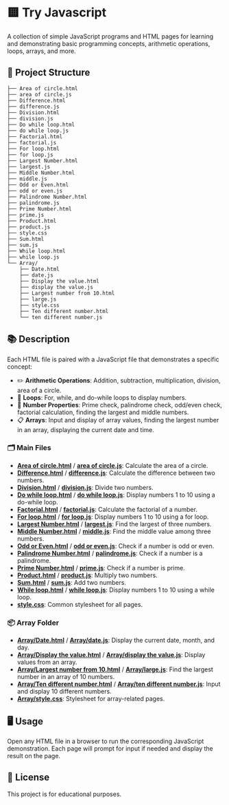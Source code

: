 # 🟨 Try Javascript

A collection of simple JavaScript programs and HTML pages for learning and demonstrating basic programming concepts, arithmetic operations, loops, arrays, and more.

## 🚀 Project Structure

```
├── Area of circle.html
├── area of circle.js
├── Difference.html
├── difference.js
├── Division.html
├── division.js
├── Do while loop.html
├── do while loop.js
├── Factorial.html
├── factorial.js
├── For loop.html
├── for loop.js
├── Largest Number.html
├── largest.js
├── Middle Number.html
├── middle.js
├── Odd or Even.html
├── odd or even.js
├── Palindrome Number.html
├── palindrome.js
├── Prime Number.html
├── prime.js
├── Product.html
├── product.js
├── style.css
├── Sum.html
├── sum.js
├── While loop.html
├── while loop.js
└── Array/
    ├── Date.html
    ├── date.js
    ├── Display the value.html
    ├── display the value.js
    ├── Largest number from 10.html
    ├── large.js
    ├── style.css
    ├── Ten different number.html
    └── ten different number.js
```

## 📚 Description

Each HTML file is paired with a JavaScript file that demonstrates a specific concept:

- ✏️ **Arithmetic Operations**: Addition, subtraction, multiplication, division, area of a circle.
- 🔁 **Loops**: For, while, and do-while loops to display numbers.
- 🔢 **Number Properties**: Prime check, palindrome check, odd/even check, factorial calculation, finding the largest and middle numbers.
- 📋 **Arrays**: Input and display of array values, finding the largest number in an array, displaying the current date and time.

### 🗂️ Main Files

- **[Area of circle.html](Area%20of%20circle.html)** / **[area of circle.js](area%20of%20circle.js)**: Calculate the area of a circle.
- **[Difference.html](Difference.html)** / **[difference.js](difference.js)**: Calculate the difference between two numbers.
- **[Division.html](Division.html)** / **[division.js](division.js)**: Divide two numbers.
- **[Do while loop.html](Do%20while%20loop.html)** / **[do while loop.js](do%20while%20loop.js)**: Display numbers 1 to 10 using a do-while loop.
- **[Factorial.html](Factorial.html)** / **[factorial.js](factorial.js)**: Calculate the factorial of a number.
- **[For loop.html](For%20loop.html)** / **[for loop.js](for%20loop.js)**: Display numbers 1 to 10 using a for loop.
- **[Largest Number.html](Largest%20Number.html)** / **[largest.js](largest.js)**: Find the largest of three numbers.
- **[Middle Number.html](Middle%20Number.html)** / **[middle.js](middle.js)**: Find the middle value among three numbers.
- **[Odd or Even.html](Odd%20or%20Even.html)** / **[odd or even.js](odd%20or%20even.js)**: Check if a number is odd or even.
- **[Palindrome Number.html](Palindrome%20Number.html)** / **[palindrome.js](palindrome.js)**: Check if a number is a palindrome.
- **[Prime Number.html](Prime%20Number.html)** / **[prime.js](prime.js)**: Check if a number is prime.
- **[Product.html](Product.html)** / **[product.js](product.js)**: Multiply two numbers.
- **[Sum.html](Sum.html)** / **[sum.js](sum.js)**: Add two numbers.
- **[While loop.html](While%20loop.html)** / **[while loop.js](while%20loop.js)**: Display numbers 1 to 10 using a while loop.
- **[style.css](style.css)**: Common stylesheet for all pages.

### 📦 Array Folder

- **[Array/Date.html](Array/Date.html)** / **[Array/date.js](Array/date.js)**: Display the current date, month, and day.
- **[Array/Display the value.html](Array/Display%20the%20value.html)** / **[Array/display the value.js](Array/display%20the%20value.js)**: Display values from an array.
- **[Array/Largest number from 10.html](Array/Largest%20number%20from%2010.html)** / **[Array/large.js](Array/large.js)**: Find the largest number in an array of 10 numbers.
- **[Array/Ten different number.html](Array/Ten%20different%20number.html)** / **[Array/ten different number.js](Array/ten%20different%20number.js)**: Input and display 10 different numbers.
- **[Array/style.css](Array/style.css)**: Stylesheet for array-related pages.

## 🖥️ Usage

Open any HTML file in a browser to run the corresponding JavaScript demonstration. Each page will prompt for input if needed and display the result on the page.

## 📄 License

This project is for educational purposes.
